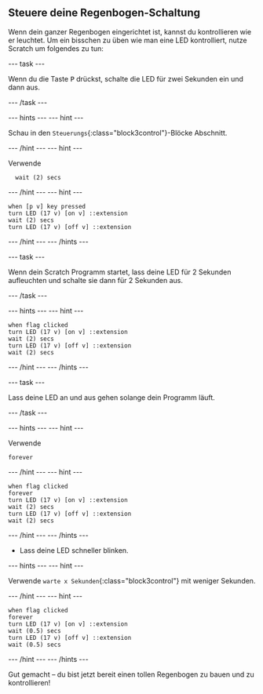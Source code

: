 ## Steuere deine Regenbogen-Schaltung

Wenn dein ganzer Regenbogen eingerichtet ist, kannst du kontrollieren wie er leuchtet. Um ein bisschen zu üben wie man eine LED kontrolliert, nutze Scratch um folgendes zu tun:

--- task --- 

Wenn du die Taste <kbd>P</kbd> drückst, schalte die LED für zwei Sekunden ein und dann aus. 

--- /task ---

--- hints --- 
--- hint --- 

Schau in den `Steuerungs`{:class="block3control"}-Blöcke Abschnitt. 

--- /hint --- 
--- hint --- 

Verwende

```blocks3
  wait (2) secs
```

--- /hint --- 
--- hint ---

```blocks3
when [p v] key pressed
turn LED (17 v) [on v] ::extension
wait (2) secs
turn LED (17 v) [off v] ::extension
```

--- /hint --- 
--- /hints ---

--- task --- 

Wenn dein Scratch Programm startet, lass deine LED für 2 Sekunden aufleuchten und schalte sie dann für 2 Sekunden aus. 

--- /task ---

--- hints --- 
--- hint ---

```blocks3
when flag clicked
turn LED (17 v) [on v] ::extension
wait (2) secs
turn LED (17 v) [off v] ::extension
wait (2) secs
```

--- /hint --- 
--- /hints ---

--- task --- 

Lass deine LED an und aus gehen solange dein Programm läuft. 

--- /task ---

--- hints --- 
--- hint --- 

Verwende

```blocks3
forever
```

--- /hint --- 
--- hint ---

```blocks3
when flag clicked
forever
turn LED (17 v) [on v] ::extension
wait (2) secs
turn LED (17 v) [off v] ::extension
wait (2) secs
```

--- /hint --- 
--- /hints ---

+ Lass deine LED schneller blinken.

--- hints --- 
--- hint --- 

Verwende `warte x Sekunden`{:class="block3control"} mit weniger Sekunden. 

--- /hint --- 
--- hint ---

```blocks3
when flag clicked
forever
turn LED (17 v) [on v] ::extension
wait (0.5) secs
turn LED (17 v) [off v] ::extension
wait (0.5) secs
```

--- /hint --- 
--- /hints ---

Gut gemacht – du bist jetzt bereit einen tollen Regenbogen zu bauen und zu kontrollieren!